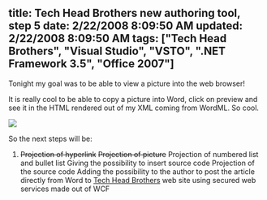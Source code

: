 title: Tech Head Brothers new authoring tool, step 5
date: 2/22/2008 8:09:50 AM
updated: 2/22/2008 8:09:50 AM
tags: ["Tech Head Brothers", "Visual Studio", "VSTO", ".NET Framework 3.5", "Office 2007"]
---
Tonight my goal was to be able to view a picture into the web browser!

It is really cool to be able to copy a picture into Word, click on preview and see it in the HTML rendered out of my XML coming from WordML. So cool.

![](http://farm3.static.flickr.com/2015/2282787380_25247ed7e0_o.jpg) 

So the next steps will be: 

1.  <strike>Projection of hyperlink</strike>  <strike>Projection of picture</strike>  Projection of numbered list and bullet list  Giving the possibility to insert source code  Projection of the source code  Adding the possibility to the author to post the article directly from Word to [Tech Head Brothers](http://www.techheadbrothers.com/) web site using secured web services made out of WCF
